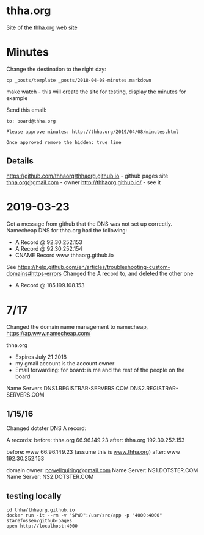 # thha.org
Site of the thha.org web site

# Minutes

Change the destination to the right day:

    cp _posts/template _posts/2018-04-08-minutes.markdown

make watch - this will create the site for testing, display the minutes for example

Send this email:

```
to: board@thha.org

Please approve minutes: http://thha.org/2019/04/08/minutes.html

Once approved remove the hidden: true line
```

## Details
https://github.com/thhaorg/thhaorg.github.io - github pages site
thha.org@gmail.com - owner
http://thhaorg.github.io/ - see it


# 2019-03-23
Got a message from github that the DNS was not set up correctly.
Namecheap DNS for thha.org had the following:
- A Record @ 92.30.252.153
- A Record @ 92.30.252.154
- CNAME Record www thhaorg.github.io

See https://help.github.com/en/articles/troubleshooting-custom-domains#https-errors
Changed the A record to, and deleted the other one
- A Record @ 185.199.108.153

# 7/17
Changed the domain name management to namecheap, https://ap.www.namecheap.com/

thha.org
* Expires July 21 2018
* my gmail account is the account owner
* Email forwarding: for board: is me and the rest of the people on the board

Name Servers
DNS1.REGISTRAR-SERVERS.COM
DNS2.REGISTRAR-SERVERS.COM


## 1/15/16
Changed dotster DNS A record:

A records:
before: thha.org 66.96.149.23
after: thha.org 192.30.252.153

before: www 66.96.149.23 (assume this is www.thha.org)
after: www 192.30.252.153

domain owner: 
powellquiring@gmail.com
Name Server: NS1.DOTSTER.COM
Name Server: NS2.DOTSTER.COM

## testing locally

    cd thha/thhaorg.github.io
    docker run -it --rm -v "$PWD":/usr/src/app -p "4000:4000" starefossen/github-pages
    open http://localhost:4000
